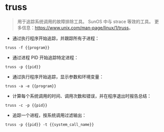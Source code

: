 # truss

> 用于追踪系统调用的故障排除工具。
> SunOS 中与 strace 等效的工具。
> 更多信息：<https://www.unix.com/man-page/linux/1/truss>。

- 通过执行程序开始追踪，并跟踪所有子进程：

`truss -f {{program}}`

- 通过进程 PID 开始追踪特定进程：

`truss -p {{pid}}`

- 通过执行程序开始追踪，显示参数和环境变量：

`truss -a -e {{program}}`

- 计算每个系统调用的时间、调用次数和错误，并在程序退出时报告总结：

`truss -c -p {{pid}}`

- 追踪一个进程，按系统调用过滤输出：

`truss -p {{pid}} -t {{system_call_name}}`